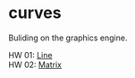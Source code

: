 # curves
Buliding on the graphics engine.

HW 01: <a href="https://github.com/bilingwu/line">Line</a> <br>
HW 02: <a href="https://github.com/bilingwu/matrix">Matrix</a>
